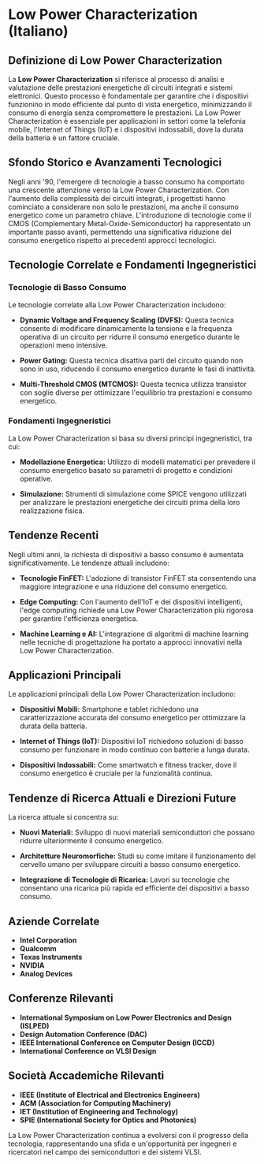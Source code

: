 # Low Power Characterization (Italiano)

## Definizione di Low Power Characterization

La **Low Power Characterization** si riferisce al processo di analisi e valutazione delle prestazioni energetiche di circuiti integrati e sistemi elettronici. Questo processo è fondamentale per garantire che i dispositivi funzionino in modo efficiente dal punto di vista energetico, minimizzando il consumo di energia senza compromettere le prestazioni. La Low Power Characterization è essenziale per applicazioni in settori come la telefonia mobile, l'Internet of Things (IoT) e i dispositivi indossabili, dove la durata della batteria è un fattore cruciale.

## Sfondo Storico e Avanzamenti Tecnologici

Negli anni '90, l'emergere di tecnologie a basso consumo ha comportato una crescente attenzione verso la Low Power Characterization. Con l'aumento della complessità dei circuiti integrati, i progettisti hanno cominciato a considerare non solo le prestazioni, ma anche il consumo energetico come un parametro chiave. L'introduzione di tecnologie come il CMOS (Complementary Metal-Oxide-Semiconductor) ha rappresentato un importante passo avanti, permettendo una significativa riduzione del consumo energetico rispetto ai precedenti approcci tecnologici.

## Tecnologie Correlate e Fondamenti Ingegneristici

### Tecnologie di Basso Consumo

Le tecnologie correlate alla Low Power Characterization includono:

- **Dynamic Voltage and Frequency Scaling (DVFS):** Questa tecnica consente di modificare dinamicamente la tensione e la frequenza operativa di un circuito per ridurre il consumo energetico durante le operazioni meno intensive.
  
- **Power Gating:** Questa tecnica disattiva parti del circuito quando non sono in uso, riducendo il consumo energetico durante le fasi di inattività.

- **Multi-Threshold CMOS (MTCMOS):** Questa tecnica utilizza transistor con soglie diverse per ottimizzare l'equilibrio tra prestazioni e consumo energetico.

### Fondamenti Ingegneristici

La Low Power Characterization si basa su diversi principi ingegneristici, tra cui:

- **Modellazione Energetica:** Utilizzo di modelli matematici per prevedere il consumo energetico basato su parametri di progetto e condizioni operative.

- **Simulazione:** Strumenti di simulazione come SPICE vengono utilizzati per analizzare le prestazioni energetiche dei circuiti prima della loro realizzazione fisica.

## Tendenze Recenti

Negli ultimi anni, la richiesta di dispositivi a basso consumo è aumentata significativamente. Le tendenze attuali includono:

- **Tecnologie FinFET:** L'adozione di transistor FinFET sta consentendo una maggiore integrazione e una riduzione del consumo energetico.

- **Edge Computing:** Con l'aumento dell'IoT e dei dispositivi intelligenti, l'edge computing richiede una Low Power Characterization più rigorosa per garantire l'efficienza energetica.

- **Machine Learning e AI:** L'integrazione di algoritmi di machine learning nelle tecniche di progettazione ha portato a approcci innovativi nella Low Power Characterization.

## Applicazioni Principali

Le applicazioni principali della Low Power Characterization includono:

- **Dispositivi Mobili:** Smartphone e tablet richiedono una caratterizzazione accurata del consumo energetico per ottimizzare la durata della batteria.

- **Internet of Things (IoT):** Dispositivi IoT richiedono soluzioni di basso consumo per funzionare in modo continuo con batterie a lunga durata.

- **Dispositivi Indossabili:** Come smartwatch e fitness tracker, dove il consumo energetico è cruciale per la funzionalità continua.

## Tendenze di Ricerca Attuali e Direzioni Future

La ricerca attuale si concentra su:

- **Nuovi Materiali:** Sviluppo di nuovi materiali semiconduttori che possano ridurre ulteriormente il consumo energetico.

- **Architetture Neuromorfiche:** Studi su come imitare il funzionamento del cervello umano per sviluppare circuiti a basso consumo energetico.

- **Integrazione di Tecnologie di Ricarica:** Lavori su tecnologie che consentano una ricarica più rapida ed efficiente dei dispositivi a basso consumo.

## Aziende Correlate

- **Intel Corporation**
- **Qualcomm**
- **Texas Instruments**
- **NVIDIA**
- **Analog Devices**

## Conferenze Rilevanti

- **International Symposium on Low Power Electronics and Design (ISLPED)**
- **Design Automation Conference (DAC)**
- **IEEE International Conference on Computer Design (ICCD)**
- **International Conference on VLSI Design**

## Società Accademiche Rilevanti

- **IEEE (Institute of Electrical and Electronics Engineers)**
- **ACM (Association for Computing Machinery)**
- **IET (Institution of Engineering and Technology)**
- **SPIE (International Society for Optics and Photonics)**

La Low Power Characterization continua a evolversi con il progresso della tecnologia, rappresentando una sfida e un'opportunità per ingegneri e ricercatori nel campo dei semiconduttori e dei sistemi VLSI.